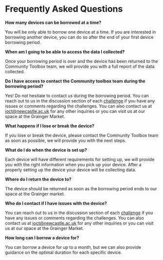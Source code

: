 # Frequently Asked Questions

**How many devices can be borrowed at a time?**

You will be only able to borrow one device at a time. If you are interested in borrowing another device, you can do so after the end of your first device borrowing period.

**When am I going to be able to access the data I collected?**

Once your borrowing period is over and the device has been returned to the Community Toolbox team, we will provide you with a full report of the data collected. 

**Do I have access to contact the Community toolbox team during the borrowing period?**

Yes! Do not hesitate to contact us during the borrowing period. You can reach out to us in the discussion section of each [challenge](https://sensemystreet.co.uk/explore) if you have any issues or comments regarding the challenges. You can also contact us at ioct@newcastle.ac.uk for any other inquiries or you can visit us at our space at the Grainger Market.

**What happens if I lose or break the device?**

If you lose or break the device, please contact the Community Toolbox team as soon as possible, we will provide you with the next steps.

**What do I do when the device is set up?**

Each device will have different requirements for setting up, we will provide you with the right information when you pick up your device. After a properly setting up the device your device will be collecting data.

**Where do I return the device to?**

The device should be returned as soon as the borrowing period ends to our space at the Grainger market.

**Who do I contact if I have issues with the device?**

You can reach out to us in the discussion section of each [challenge](https://sensemystreet.co.uk/explore) if you have any issues or comments regarding the challenges. You can also contact us at ioct@newcastle.ac.uk for any other inquiries or you can visit us at our space at the Grainger Market.

**How long can I borrow a device for?**

You can borrow a device for up to a month, but we can also provide guidance on the optimal duration for each specific device.







